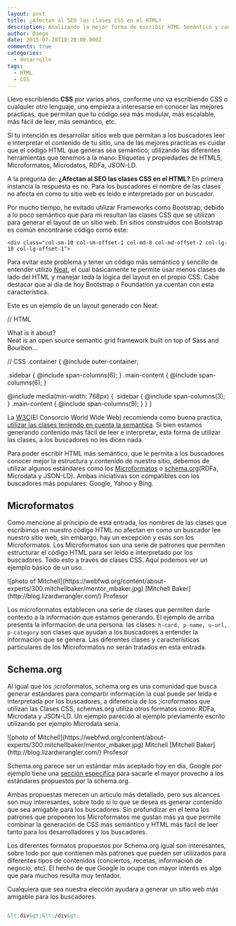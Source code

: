 ```yaml
---
layout: post
title: ¿Afectan al SEO las clases CSS en el HTML?
description: Analizando la mejor forma de escribir HTML Semántico y como CSS puede interferir en este proceso.
author: Diego
date: 2015-07-28T18:28:00.000Z
comments: true
categories:
  - desarrollo
tags:
  - HTML
  - CSS
---
```


Llevo escribiendo **CSS** por varios a&ntilde;os, conforme uno va escribiendo CSS o cualquier otro lenguaje, uno empieza a interesarse en conocer las mejores practicas, que permitan que tu c&oacute;digo sea m&aacute;s modular, m&aacute;s escalable, m&aacute;s f&aacute;cil de leer, m&aacute;s sem&aacute;ntico, etc.

Si tu intenci&oacute;n es desarrollar sitios web que permitan a los buscadores leer e interpretar el contenido de tu sitio, una de las mejores practicas es cuidar que el c&oacute;digo HTML que generas sea sem&aacute;ntico; utilizando las diferentes herramientas que tenemos a la mano: Etiquetas y propiedades de HTML5, Microformatos, Microdatos, RDFa, JSON-LD.

A la pregunta de: **&iquest;Afectan al SEO las clases CSS en el HTML?** En primera instancia la respuesta es no. Para los buscadores el nombre de las clases no afecta en como tu sitio web es le&iacute;do e interpretado por un buscador.

Por mucho tiempo, he evitado utilizar Frameworks como Bootstrap, debido a lo poco sem&aacute;ntico que para mi resultan las clases CSS que se utilizan para generar el layout de un sitio web. En sitios construidos con Bootstrap es com&uacute;n encontrarse c&oacute;digo como este:

```
<div class="col-sm-10 col-sm-offset-1 col-md-8 col-md-offset-2 col-lg-10 col-lg-offset-1">
```

Para evitar este problema y tener un c&oacute;digo m&aacute;s sem&aacute;ntico y sencillo de entender utilizo [Neat](http://neat.bourbon.io/), el cual b&aacute;sicamente te permite usar menos clases de lado del HTML y manejar toda la l&oacute;gica del layout en el propio CSS. Cabe destacar que al d&iacute;a de hoy Bootstrap o Foundation ya cuentan con esta caracter&iacute;stica.

Este es un ejemplo de un layout generado con Neat:

<!--|%%|%7B%25%20highlight%20HTML%20linenos%25%7D|%%|-->

// HTML
<section><aside class="sidebar">What is it about?</aside><article class="main-content">Neat is an open source semantic grid framework built on top of Sass and Bourbon&hellip;</article></section>

// CSS .container { @include outer-container;

.sidebar { @include span-columns(6); } .main-content { @include span-columns(6); }

@include media(min-width: 768px) { .sidebar { @include span-columns(3); } .main-content { @include span-columns(9); } } }

<!--|%%|%7B%25%20endhighlight%20%25%7D|%%|-->

La [W3C](http://www.w3c.es/)(El Consorcio World Wide Web) recomienda como buena practica, [utilizar las clases teniendo en cuenta la sem&aacute;ntica](http://www.w3.org/QA/Tips/goodclassnames). Si bien estamos generando contenido m&aacute;s f&aacute;cil de leer e interpretar, esta forma de utilizar las clases, a los buscadores no les dicen nada.

Para poder escribir HTML m&aacute;s sem&aacute;ntico, que le permita a los buscadores conocer mejor la estructura y contenido de nuestro sitio, debemos de utilizar algunos est&aacute;ndares como los [Microformatos](http://microformats.org/) o [schema.org](http://schema.org/)(RDFa, Microdata y JSON-LD). Ambas iniciativas son compatibles con los buscadores m&aacute;s populares: Google, Yahoo y Bing.

## Microformatos

Como mencione al principio de esta entrada, los nombres de las clases que escribimos en nuestro c&oacute;digo HTML no afectan en como un buscador lee nuestro sitio web, sin embargo, hay un excepci&oacute;n y esas son los Microformatos. Los Microformatos son una serie de patrones que permiten estructurar el c&oacute;digo HTML para ser le&iacute;do e interpretado por los buscadores. Todo esto a trav&eacute;s de clases CSS. Aqu&iacute; podemos ver un ejemplo b&aacute;sico de un uso.

<!--|%%|%7B%25%20highlight%20HTML%20linenos%25%7D|%%|-->
<div class="h-card">![photo of Mitchell](https://webfwd.org/content/about-experts/300.mitchellbaker/mentor_mbaker.jpg) [Mitchell Baker](http://blog.lizardwrangler.com/) <span class="p-category">Profesor</span></div>

<!--|%%|%7B%25%20endhighlight%20%25%7D|%%|-->

Los microformatos establecen una serie de clases que permiten darle contexto a la informaci&oacute;n que estamos generando. El ejemplo de arriba presenta la informaci&oacute;n de una persona. las clases: `h-card, p-name, u-url, p-category` son clases que ayudan a los buscadores a entender la informaci&oacute;n que se genera. Las diferentes clases y caracter&iacute;sticas particulares de los Microformatos no ser&aacute;n tratados en esta entrada.

## Schema.org

Al igual que los ;icroformatos, schema.org es una comunidad que busca generar est&aacute;ndares para compartir informaci&oacute;n la cual puede ser le&iacute;da e interpretada por los buscadores, a diferencia de los ;icroformatos que utilizan las Clases CSS, schemas.org utiliza otros formatos como: RDFa, Microdata y JSON-LD. Un ejemplo parecido al ejemplo previamente escrito utilizando por ejemplo Microdata seria.

<!--|%%|%7B%25%20highlight%20HTML%20linenos%25%7D|%%|-->
<div itemscope="" itemtype="http://schema.org/Person">![photo of Mitchell](https://webfwd.org/content/about-experts/300.mitchellbaker/mentor_mbaker.jpg) <span itemprop="name">Mitchell</span> [Mitchell Baker](http://blog.lizardwrangler.com/) <span itemprop="jobTitle">Profesor</span></div>

<!--|%%|%7B%25%20endhighlight%20%25%7D|%%|-->

Schema.org parece ser un est&aacute;ndar m&aacute;s aceptado hoy en d&iacute;a, Google por ejemplo tiene una [secci&oacute;n especifica](https://developers.google.com/structured-data/) para sacarle el mayor provecho a los est&aacute;ndares propuestos por la schema.org.

Ambas propuestas merecen un articulo m&aacute;s detallado, pero sus alcances son muy interesantes, sobre todo si lo que se desea es generar contenido que sea amigable para los buscadores. Sin profundizar en el tema los patrones que proponen los Microformatos me gustan m&aacute;s ya que permite combinar la generaci&oacute;n de CSS m&aacute;s sem&aacute;ntico y HTML m&aacute;s f&aacute;cil de leer tanto para los desarrolladores y los buscadores.

Los diferentes formatos propuestos por Schema.org igual son interesantes, sobre todo por que contienen m&aacute;s patrones que pueden ser utilizados para diferentes tipos de contenidos (conciertos, recetas, informaci&oacute;n de negocio, etc). El hecho de que Google lo ocupe con mayor inter&eacute;s es algo que para muchos resulta muy tentador.

Cualquiera que sea nuestra elecci&oacute;n ayudara a generar un sitio web m&aacute;s amigable para los buscadores.

```html

&lt;div&gt;&lt;/div&gt;

```